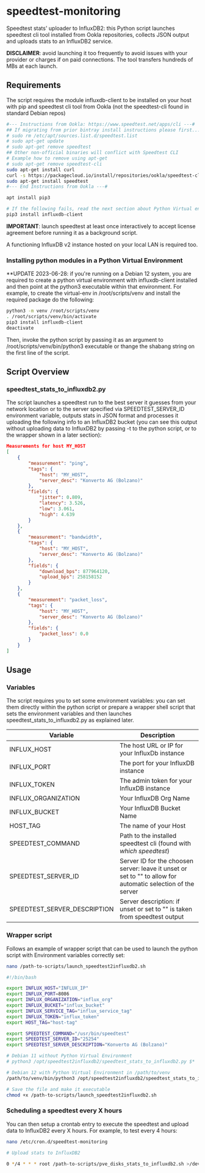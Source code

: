 # speedtest-monitoring
Speedtest stats' uploader to InfluxDB2: this Python script launches speedtest cli tool installed from Ookla repositories, collects JSON output and uploads stats to an InfluxDB2 service.

**DISCLAIMER**: avoid launching it too frequently to avoid issues with your provider or charges if on paid connections. The tool transfers hundreds of MBs at each launch.

## Requirements

The script requires the module influxdb-client to be installed on your host with pip and speedtest cli tool from Ookla (not the speedtest-cli found in standard Debian repos)

```bash
#--- Instructions from Ookla: https://www.speedtest.net/apps/cli ---#
## If migrating from prior bintray install instructions please first...
# sudo rm /etc/apt/sources.list.d/speedtest.list
# sudo apt-get update
# sudo apt-get remove speedtest
## Other non-official binaries will conflict with Speedtest CLI
# Example how to remove using apt-get
# sudo apt-get remove speedtest-cli
sudo apt-get install curl
curl -s https://packagecloud.io/install/repositories/ookla/speedtest-cli/script.deb.sh | sudo bash
sudo apt-get install speedtest
#--- End Instructions from Ookla ---#

apt install pip3

# If the following fails, read the next section about Python Virtual environment
pip3 install influxdb-client
```

**IMPORTANT**: launch speedtest at least once interactively to accept license agreement before running it as a background script.

A functioning InfluxDB v2 instance hosted on your local LAN is required too.

### Installing python modules in a Python Virtual Environment

**UPDATE 2023-06-28: if you're running on a Debian 12 system, you are required to create a python virtual environment with influxdb-client installed and then point at the python3 executable within that environment. For example, to create the virtual-env in /root/scripts/venv and install the required package do the following:

```bash
python3 -m venv /root/scripts/venv
. /root/scripts/venv/bin/activate
pip3 install influxdb-client
deactivate
```

Then, invoke the python script by passing it as an argument to /root/scripts/venv/bin/python3 executable or thange the shabang string on the first line of the script.

## Script Overview

### speedtest_stats_to_influxdb2.py 

The script launches a speedtest run to the best server it guesses from your network location or to the server specified via SPEEDTEST_SERVER_ID environment variable,
outputs stats in JSON format and processes it uploading the following info to an InfluxDB2 bucket (you can see this output without uploading data to InfluxDB2 by passing
-t to the python script, or to the wrapper shown in a later section):

```json
Measurements for host MY_HOST
[
    {
        "measurement": "ping",
        "tags": {
            "host": "MY_HOST",
            "server_desc": "Konverto AG (Bolzano)"
        },
        "fields": {
            "jitter": 0.809,
            "latency": 3.526,
            "low": 3.061,
            "high": 4.639
        }
    },
    {
        "measurement": "bandwidth",
        "tags": {
            "host": "MY_HOST",
            "server_desc": "Konverto AG (Bolzano)"
        },
        "fields": {
            "download_bps": 877964120,
            "upload_bps": 258158152
        }
    },
    {
        "measurement": "packet_loss",
        "tags": {
            "host": "MY_HOST",
            "server_desc": "Konverto AG (Bolzano)"
        },
        "fields": {
            "packet_loss": 0.0
        }
    }
]
```

## Usage

### Variables

The script requires you to set some environment variables: you can set them directly within the python script or prepare a 
wrapper shell script that sets the environment variables and then launches speedtest_stats_to_influxdb2.py as explained later.

| Variable | Description |
| ----- | ----- |
| INFLUX_HOST | The host URL or IP for your InfluxDb instance|
| INFLUX_PORT | The port for your InfluxDB instance |
| INFLUX_TOKEN | The admin token for your InfluxDB instance |
| INFLUX_ORGANIZATION | Your InfluxDB Org Name |
| INFLUX_BUCKET | Your InfluxDB Bucket Name |
| HOST_TAG | The name of your Host |
| SPEEDTEST_COMMAND | Path to the installed speedtest cli (found with *which speedtest*) |
| SPEEDTEST_SERVER_ID | Server ID for the choosen server: leave it unset or set to "" to allow for automatic selection of the server |
| SPEEDTEST_SERVER_DESCRIPTION | Server description: if unset or set to "" is taken from speedtest output |

### Wrapper script

Follows an example of wrapper script that can be used to launch the python script with Environment variables correctly set:

```bash
nano /path-to-scripts/launch_speedtest2influxdb2.sh

#!/bin/bash

export INFLUX_HOST="INFLUX_IP"
export INFLUX_PORT=8086
export INFLUX_ORGANIZATION="influx_org"
export INFLUX_BUCKET="influx_bucket"
export INFLUX_SERVICE_TAG="influx_service_tag"
export INFLUX_TOKEN="influx_token"
export HOST_TAG="host-tag"

export SPEEDTEST_COMMAND="/usr/bin/speedtest"
export SPEEDTEST_SERVER_ID="25254"
export SPEEDTEST_SERVER_DESCRIPTION="Konverto AG (Bolzano)"

# Debian 11 without Python Virtual Environment
# python3 /opt/speedtest2influxdb2/speedtest_stats_to_influxdb2.py $*

# Debian 12 with Python Virtual Environment in /path/to/venv
/path/to/venv/bin/python3 /opt/speedtest2influxdb2/speedtest_stats_to_influxdb2.py $*

# Save the file and make it executable
chmod +x /path-to-scripts/launch_speedtest2influxdb2.sh
```

### Scheduling a speedtest every X hours

You can then setup a crontab entry to execute the speedtest and upload data to InfluxDB2 every X hours. For example, to test every 4 hours:

```bash
nano /etc/cron.d/speedtest-monitoring

# Upload stats to InfluxDB2

0 */4 * * * root /path-to-scripts/pve_disks_stats_to_influxdb2.sh >/dev/null 2>&1
```

